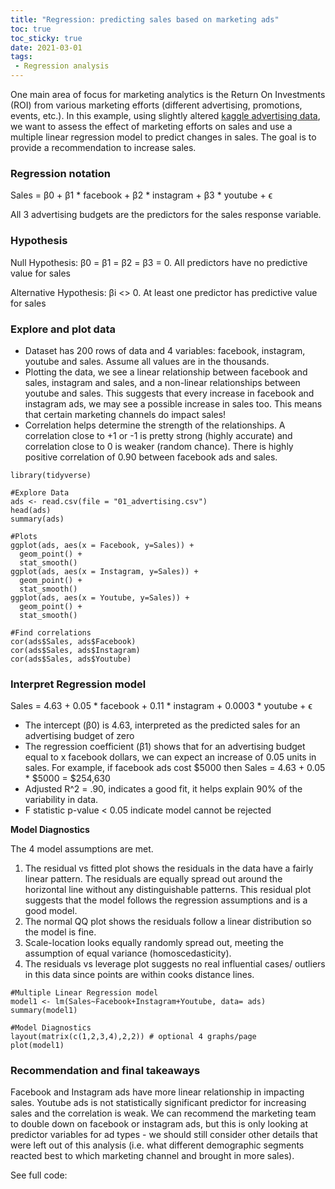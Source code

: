 ```yaml
---
title: "Regression: predicting sales based on marketing ads"
toc: true
toc_sticky: true
date: 2021-03-01
tags:
 - Regression analysis
---
```


One main area of focus for marketing analytics is the Return On Investments (ROI) from various marketing efforts (different advertising, promotions, events, etc.). In this example, using slightly altered [kaggle advertising data](https://www.kaggle.com/ashydv/advertising-dataset), we want to assess the effect of marketing efforts on sales and use a multiple linear regression model to predict changes in sales. The goal is to provide a recommendation to increase sales.

### Regression notation
Sales = β0 + β1 * facebook + β2 * instagram + β3 * youtube + ϵ

All 3 advertising budgets are the predictors for the sales response variable.

### Hypothesis
Null Hypothesis: β0 = β1 = β2 = β3 = 0. All predictors have no predictive value for sales

Alternative Hypothesis: βi <> 0. At least one predictor has predictive value for sales

### Explore and plot data
- Dataset has 200 rows of data and 4 variables: facebook, instagram, youtube and sales. Assume all values are in the thousands.
- Plotting the data, we see a linear relationship between facebook and sales, instagram and sales, and a non-linear relationships between youtube and sales. This suggests that every increase in facebook and instagram ads, we may see a possible increase in sales too. This means that certain marketing channels do impact sales!
- Correlation helps determine the strength of the relationships. A correlation close to +1 or -1 is pretty strong (highly accurate) and correlation close to 0 is weaker (random chance). There is highly positive correlation of 0.90 between facebook ads and sales.

```
library(tidyverse)

#Explore Data
ads <- read.csv(file = "01_advertising.csv")
head(ads)
summary(ads)

#Plots
ggplot(ads, aes(x = Facebook, y=Sales)) + 
  geom_point() + 
  stat_smooth()
ggplot(ads, aes(x = Instagram, y=Sales)) + 
  geom_point() + 
  stat_smooth()
ggplot(ads, aes(x = Youtube, y=Sales)) + 
  geom_point() + 
  stat_smooth()
  
#Find correlations
cor(ads$Sales, ads$Facebook)
cor(ads$Sales, ads$Instagram)
cor(ads$Sales, ads$Youtube)
```

### Interpret Regression model
Sales = 4.63 + 0.05 * facebook + 0.11 * instagram + 0.0003 * youtube + ϵ

- The intercept (β0) is 4.63, interpreted as the predicted sales for an advertising budget of zero
- The regression coefficient (β1) shows that for an advertising budget equal to x facebook dollars, we can expect an increase of 0.05 units in sales. For example, if facebook ads cost $5000 then Sales = 4.63 + 0.05 * $5000 = $254,630
- Adjusted R^2 = .90, indicates a good fit, it helps explain 90% of the variability in data.
- F statistic p-value < 0.05 indicate model cannot be rejected

**Model Diagnostics**

The 4 model assumptions are met.
1. The residual vs fitted plot shows the residuals in the data have a fairly linear pattern. The residuals are equally spread out around the horizontal line without any distinguishable patterns. This residual plot suggests that the model follows the regression assumptions and is a good model.
2. The normal QQ plot shows the residuals follow a linear distribution so the model is fine.
3. Scale-location looks equally randomly spread out, meeting the assumption of equal variance (homoscedasticity).
4. The residuals vs leverage plot suggests no real influential cases/ outliers in this data since points are within cooks distance lines.

```
#Multiple Linear Regression model
model1 <- lm(Sales~Facebook+Instagram+Youtube, data= ads)
summary(model1)

#Model Diagnostics
layout(matrix(c(1,2,3,4),2,2)) # optional 4 graphs/page 
plot(model1)
```

### Recommendation and final takeaways
Facebook and Instagram ads have more linear relationship in impacting sales. Youtube ads is not statistically significant predictor for increasing sales and the correlation is weak. We can recommend the marketing team to double down on facebook or instagram ads, but this is only looking at predictor variables for ad types - we should still consider other details that were left out of this analysis (i.e. what different demographic segments reacted best to which marketing channel and brought in more sales).

See full code:
